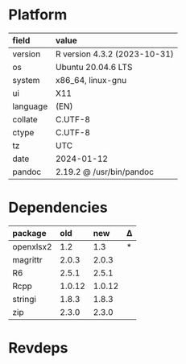 # Platform

|field    |value                        |
|:--------|:----------------------------|
|version  |R version 4.3.2 (2023-10-31) |
|os       |Ubuntu 20.04.6 LTS           |
|system   |x86_64, linux-gnu            |
|ui       |X11                          |
|language |(EN)                         |
|collate  |C.UTF-8                      |
|ctype    |C.UTF-8                      |
|tz       |UTC                          |
|date     |2024-01-12                   |
|pandoc   |2.19.2 @ /usr/bin/pandoc     |

# Dependencies

|package   |old    |new    |Δ  |
|:---------|:------|:------|:--|
|openxlsx2 |1.2    |1.3    |*  |
|magrittr  |2.0.3  |2.0.3  |   |
|R6        |2.5.1  |2.5.1  |   |
|Rcpp      |1.0.12 |1.0.12 |   |
|stringi   |1.8.3  |1.8.3  |   |
|zip       |2.3.0  |2.3.0  |   |

# Revdeps

